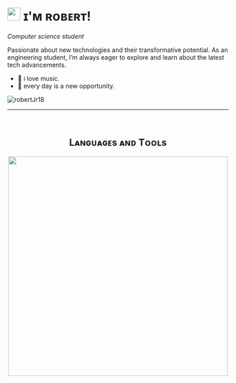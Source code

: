 
# <img src="https://emojis.slackmojis.com/emojis/images/1531849430/4246/blob-sunglasses.gif?1531849430" width="30"/> ɪ'ᴍ ʀᴏʙᴇʀᴛ! 
*Computer science student*
<br /> 

<!--Start Intro-->               
<p align="left"> Passionate about new technologies and their transformative potential. As an engineering student, I’m always eager to explore and learn about the latest tech advancements.

</p>
<!--
- ✨ owner of "what will happen". 
-->

- 🎵 i love music.
- 🔭 every day is a new opportunity.

<!--End Intro-->

<!--Profile Count Badge-->
<p align="left">
  <img src="https://komarev.com/ghpvc/?username=Kiran1689&label=Profile%20views&color=770677&style=for-the-badge&logo=star" alt="robertJr18" style="padding-right:20px;" />
</p>

---
<br />

<!--Languages and Tools Section-->       
<h2 align="center">Lᴀɴɢᴜᴀɢᴇs ᴀɴᴅ Tᴏᴏʟs</h2> 
<p align="center">
<img width="500px"  src="https://skillicons.dev/icons?i=java,cpp,py,html,css,vscode,git&perline=10"  />
</p>
<br />


